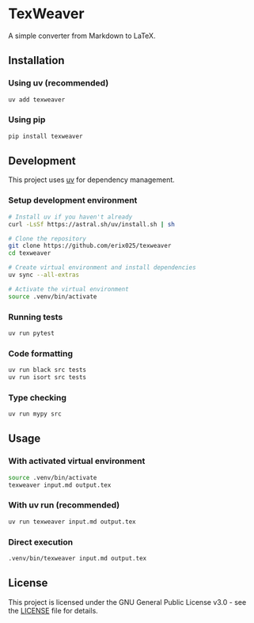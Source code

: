 # TexWeaver

A simple converter from Markdown to LaTeX.

## Installation

### Using uv (recommended)

```bash
uv add texweaver
```

### Using pip

```bash
pip install texweaver
```

## Development

This project uses [uv](https://docs.astral.sh/uv/) for dependency management.

### Setup development environment

```bash
# Install uv if you haven't already
curl -LsSf https://astral.sh/uv/install.sh | sh

# Clone the repository
git clone https://github.com/erix025/texweaver
cd texweaver

# Create virtual environment and install dependencies
uv sync --all-extras

# Activate the virtual environment
source .venv/bin/activate
```

### Running tests

```bash
uv run pytest
```

### Code formatting

```bash
uv run black src tests
uv run isort src tests
```

### Type checking

```bash
uv run mypy src
```

## Usage

### With activated virtual environment

```bash
source .venv/bin/activate
texweaver input.md output.tex
```

### With uv run (recommended)

```bash
uv run texweaver input.md output.tex
```

### Direct execution

```bash
.venv/bin/texweaver input.md output.tex
```

## License

This project is licensed under the GNU General Public License v3.0 - see the [LICENSE](LICENSE) file for details.
